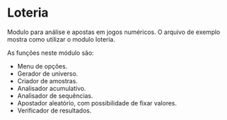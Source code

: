 # Loteria
 Modulo para análise e apostas em jogos numéricos.
 O arquivo de exemplo mostra como utilizar o modulo loteria.
 
 As funções neste módulo são:
 - Menu de opções.
 - Gerador de universo.
 - Criador de amostras.
 - Analisador acumulativo.
 - Analisador de sequências.
 - Apostador aleatório, com possibilidade de fixar valores.
 - Verificador de resultados.